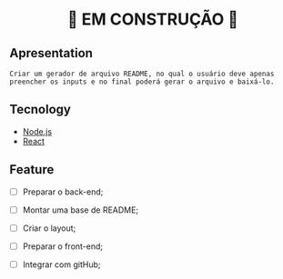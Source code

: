 <h1 align="center"> 🚧 EM CONSTRUÇÃO 🚧</h1>

## Apresentation
    Criar um gerador de arquivo README, no qual o usuário deve apenas preencher os inputs e no final poderá gerar o arquivo e baixá-lo.

## Tecnology
   - [Node.js](https://nodejs.org/en/)
   - [React](https://pt-br.reactjs.org/)

## Feature
- [ ] Preparar o back-end;
- [ ] Montar uma base de README;
- [ ] Criar o layout;
- [ ] Preparar o front-end;
- [ ] Integrar com gitHub;

